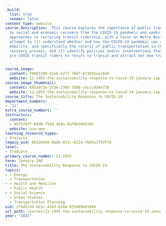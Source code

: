 ```yaml
---
_build:
  list: true
  render: false
content_type: website
course_description: 'This course explores the importance of public transportation
  to social and economic recovery from the COVID-19 pandemic and seeks to identify
  approaches to restoring transit ridership, with a focus on Metro Boston. We will
  attempt to (1) understand whether and how the COVID-19 pandemic can advance sustainable
  mobility, and specifically the role(s) of public transportation in the COVID-19
  recovery process, and (2) identify policies and/or interventions that may encourage
  pre-COVID transit riders to return to transit and attract net new transit ridership.

  '
course_image:
  content: f9601280-42eb-e2ff-78d7-073b05ae18a8
  website: 11-s955-the-sustainability-response-to-covid-19-january-iap-2021
course_image_thumbnail:
  content: 685a973e-2c3e-1395-7b80-cdcccdd4e758
  website: 11-s955-the-sustainability-response-to-covid-19-january-iap-2021
course_title: The Sustainability Response to COVID-19
department_numbers:
- '11'
extra_course_numbers: ''
instructors:
  content:
  - 95f5767f-b9db-f54d-469a-9af0b58d5183
  website: ocw-www
learning_resource_types:
- Projects
legacy_uid: 0831b956-8adb-821c-8224-f6d6a37fdf7d
level:
- Graduate
primary_course_number: 11.S955
term: January IAP
title: The Sustainability Response to COVID-19
topics:
- - Energy
  - Transportation
- - Health and Medicine
  - Public Health
- - Social Science
  - Urban Studies
  - Transportation Planning
uid: 2fbd2334-bb1c-43d3-b566-975409e81684
url_path: courses/11-s955-the-sustainability-response-to-covid-19-january-iap-2021
year: '2021'
---
```

